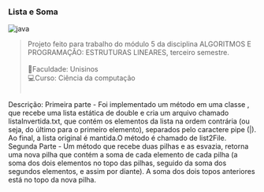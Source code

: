 ### Lista e Soma

  <img align="center" alt="java" src="https://img.shields.io/badge/Java-ED8B00?style=for-the-badge&logo=openjdk&logoColor=white"><br>
 
>Projeto feito para trabalho do módulo 5 da disciplina ALGORITMOS E PROGRAMAÇÃO: ESTRUTURAS LINEARES, terceiro semestre.<br><br>
📖Faculdade: Unisinos<br>
💻Curso: Ciência da computação<br><br>

Descrição: 
Primeira parte - Foi implementado um método em uma classe , que recebe uma lista estática de double e cria um arquivo chamado listaInvertida.txt, que contém os elementos da lista na ordem contrária (ou seja, do último para o primeiro elemento), separados pelo caractere pipe (|). Ao final, a lista original é mantida.O método é chamado de list2File.
Segunda Parte - Um método que recebe duas pilhas e as esvazia, retorna uma nova pilha que contém a soma de cada elemento de cada pilha (a soma dos dois elementos no topo das pilhas, seguido da soma dos segundos elementos, e assim por diante). A soma dos dois topos anteriores está no topo da nova pilha.
